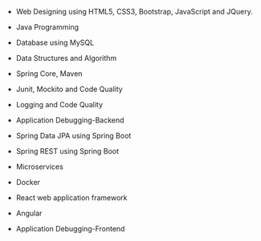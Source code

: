 - Web Designing using HTML5, CSS3, Bootstrap, JavaScript and JQuery.
- Java Programming
- Database using MySQL


- Data Structures and Algorithm
- Spring Core, Maven
- Junit, Mockito and Code Quality
- Logging and Code Quality


- Application Debugging-Backend
- Spring Data JPA using Spring Boot
- Spring REST using Spring Boot
- Microservices


- Docker
- React web application framework
- Angular
- Application Debugging-Frontend
